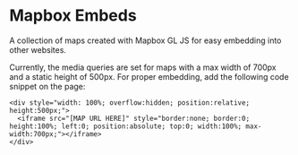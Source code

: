 # Mapbox Embeds
A collection of maps created with Mapbox GL JS for easy embedding into other websites.

Currently, the media queries are set for maps with a max width of 700px and a static height of 500px. For proper embedding, add the following code snippet on the page:
```
<div style="width: 100%; overflow:hidden; position:relative; height:500px;">
  <iframe src="[MAP URL HERE]" style="border:none; border:0; height:100%; left:0; position:absolute; top:0; width:100%; max-width:700px;"></iframe>
</div>
```